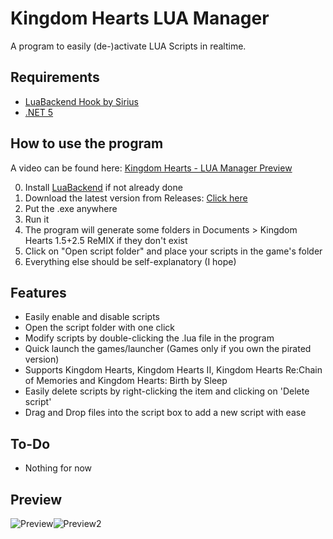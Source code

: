 # Kingdom Hearts LUA Manager
 A program to easily (de-)activate LUA Scripts in realtime.

## Requirements

 - [LuaBackend Hook by Sirius](https://github.com/Sirius902/LuaBackend)
 - [.NET 5](https://dotnet.microsoft.com/download/dotnet/thank-you/runtime-5.0.9-windows-x64-installer)
 
## How to use the program

A video can be found here: [Kingdom Hearts - LUA Manager Preview](https://youtu.be/ImiXCcoiHNg)

0. Install [LuaBackend](https://github.com/Sirius902/LuaBackend) if not already done
1. Download the latest version from Releases: [Click here](https://github.com/Dekirai/KHLuaManager/releases)
2. Put the .exe anywhere
3. Run it
4. The program will generate some folders in Documents > Kingdom Hearts 1.5+2.5 ReMIX if they don't exist
5. Click on "Open script folder" and place your scripts in the game's folder
6. Everything else should be self-explanatory (I hope)

## Features

- Easily enable and disable scripts
- Open the script folder with one click
- Modify scripts by double-clicking the .lua file in the program
- Quick launch the games/launcher (Games only if you own the pirated version)
- Supports Kingdom Hearts, Kingdom Hearts II, Kingdom Hearts Re:Chain of Memories and Kingdom Hearts: Birth by Sleep
- Easily delete scripts by right-clicking the item and clicking on 'Delete script'
- Drag and Drop files into the script box to add a new script with ease

## To-Do

- Nothing for now

## Preview
![Preview](https://i.imgur.com/evKrgtr.png)![Preview2](https://i.imgur.com/YrSV844.gif)
